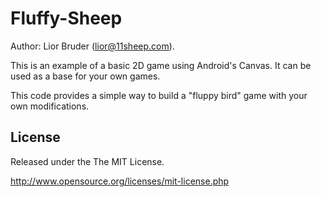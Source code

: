 Fluffy-Sheep
============

Author: Lior Bruder (lior@11sheep.com).

This is an example of a basic 2D game using Android's Canvas. It can be used as a base for your own games.

This code provides a simple way to build a "fluppy bird" game with your own modifications.

License
-------

Released under the The MIT License.

http://www.opensource.org/licenses/mit-license.php